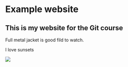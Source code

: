 # Example website

## This is my website for the Git course 

Full metal jacket is good fild to watch. 

I love sunsets

![](https://en.wikipedia.org/wiki/Sunset#/media/File:Anatomy_of_a_Sunset-2.jpg)